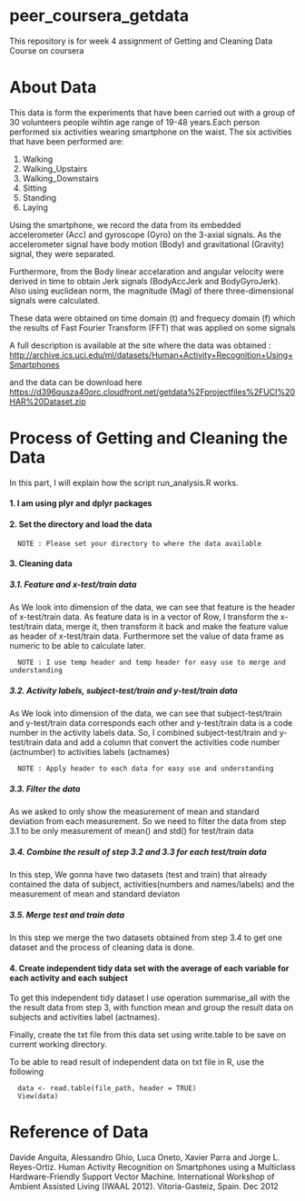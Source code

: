 # peer_coursera_getdata
This repository is for week 4 assignment of Getting and Cleaning Data Course on coursera


# About Data
This data is form the experiments that have been carried out with a group of 30 volunteers people wihtin age range of 19-48 years.Each person performed six activities wearing smartphone on the waist. 
The six activities that have been performed are:
1. Walking
2. Walking_Upstairs
3. Walking_Downstairs
6. Sitting
7. Standing
8. Laying

Using the smartphone, we record the data from its embedded accelerometer (Acc) and gyroscope (Gyro) on the 3-axial signals. As the accelerometer signal have body motion (Body) and gravitational (Gravity) signal, they were separated.

Furthermore, from the Body linear accelaration and angular velocity were derived in time to obtain Jerk signals (BodyAccJerk and BodyGyroJerk). Also using euclidean norm, the magnitude (Mag) of there three-dimensional signals were calculated.

These data were obtained on time domain (t) and frequecy domain (f) which the results of Fast Fourier Transform (FFT) that was applied on some signals

A full description is available at the site where the data was obtained :
http://archive.ics.uci.edu/ml/datasets/Human+Activity+Recognition+Using+Smartphones

and the data can be download here
https://d396qusza40orc.cloudfront.net/getdata%2Fprojectfiles%2FUCI%20HAR%20Dataset.zip

# Process of Getting and Cleaning the Data
In this part, I will explain how the script run_analysis.R works.
#### 1. I am using plyr and dplyr packages
#### 2. Set the directory and load the data
      NOTE : Please set your directory to where the data available
#### 3. Cleaning data

##### 3.1. Feature and x-test/train data

As We look into dimension of the data, we can see that feature is the header of x-test/train data. As feature data is in a vector of Row, I transform the x-test/train data, merge it, then transform it back and make the feature value as header of x-test/train data. Furthermore set the value of data frame as numeric to be able to calculate later.
    
      NOTE : I use temp header and temp header for easy use to merge and understanding
      
##### 3.2. Activity labels, subject-test/train and y-test/train data
  
As We look into dimension of the data, we can see that subject-test/train and y-test/train data corresponds each other and y-test/train data is a code number in the activity labels data. So, I combined subject-test/train and y-test/train data and add a column that convert the activities code number (actnumber) to activities labels (actnames)
    
      NOTE : Apply header to each data for easy use and understanding
      
##### 3.3. Filter the data
  
As we asked to only show the measurement of mean and standard deviation from each measurement. So we need to filter the data from step 3.1 to be only measurement of mean() and std() for test/train data
    
##### 3.4. Combine the result of step 3.2 and 3.3 for each test/train data
  
In this step, We gonna have two datasets (test and train) that already contained the data of subject, activities(numbers and names/labels) and the measurement of mean and standard deviaton
    
##### 3.5. Merge test and train data
  
In this step we merge the two datasets obtained from step 3.4 to get one dataset and the process of cleaning data is done.
    
#### 4. Create independent tidy data set with the average of each variable for each activity and each subject

To get this independent tidy dataset I use operation summarise_all with the the result data from step 3, with function mean and group the result data on subjects and activities label (actnames).

Finally, create the txt file from this data set using write.table to be save on current working directory.

To be able to read result of independent data on txt file in R, use the following

      data <- read.table(file_path, header = TRUE)
      View(data)
  
# Reference of Data
Davide Anguita, Alessandro Ghio, Luca Oneto, Xavier Parra and Jorge L. Reyes-Ortiz. Human Activity Recognition on Smartphones using a Multiclass Hardware-Friendly Support Vector Machine. International Workshop of Ambient Assisted Living (IWAAL 2012). Vitoria-Gasteiz, Spain. Dec 2012
